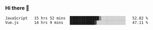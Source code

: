 ### Hi there 👋

<!--
**xin-code/Xin-code** is a ✨ _special_ ✨ repository because its `README.md` (this file) appears on your GitHub profile.

Here are some ideas to get you started:
<!--START_SECTION:waka-->
```text
JavaScript   15 hrs 52 mins  █████████████▒░░░░░░░░░░░   52.82 % 
Vue.js       14 hrs 9 mins   ███████████▓░░░░░░░░░░░░░   47.11 % 
```
<!--END_SECTION:waka-->
